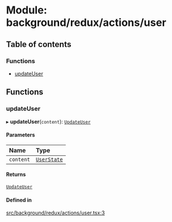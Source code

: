 # Module: background/redux/actions/user

## Table of contents

### Functions

- [updateUser](../wiki/background.redux.actions.user#updateuser)

## Functions

### updateUser

▸ **updateUser**(`content`): [`UpdateUser`](../wiki/background.redux.actions.userTypes.UpdateUser)

#### Parameters

| Name | Type |
| :------ | :------ |
| `content` | [`UserState`](../wiki/background.redux.actions.userTypes.UserState) |

#### Returns

[`UpdateUser`](../wiki/background.redux.actions.userTypes.UpdateUser)

#### Defined in

[src/background/redux/actions/user.tsx:3](https://github.com/ExperimentsByFileFighter/WebApp-PoC-technical-Documentation/blob/5171d3e/src/background/redux/actions/user.tsx#L3)
